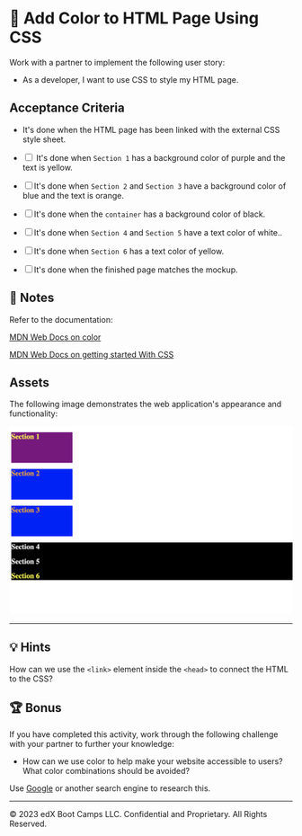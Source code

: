 # 📖 Add Color to HTML Page Using CSS

Work with a partner to implement the following user story:

- As a developer, I want to use CSS to style my HTML page.

## Acceptance Criteria

- It's done when the HTML page has been linked with the external CSS style sheet.

- <input type="checkbox"> It's done when `Section 1` has a background color of purple and the text is yellow.

- <input type="checkbox">It's done when `Section 2` and `Section 3` have a background color of blue and the text is orange.

- <input type="checkbox">It's done when the `container` has a background color of black.

- <input type="checkbox">It's done when `Section 4` and `Section 5` have a text color of white..

- <input type="checkbox">It's done when `Section 6` has a text color of yellow.

- <input type="checkbox" >It's done when the finished page matches the mockup.

## 📝 Notes

Refer to the documentation:

[MDN Web Docs on color](https://developer.mozilla.org/en-US/docs/Web/CSS/color)

[MDN Web Docs on getting started With CSS](https://developer.mozilla.org/en-US/docs/Learn/CSS/First_steps/Getting_started)

## Assets

The following image demonstrates the web application's appearance and functionality:

![A webpage features colored blocks that represent six sections, each displaying different background and text colors.](./assets/image-1.png)

---

## 💡 Hints

How can we use the `<link>` element inside the `<head>` to connect the HTML to the CSS?

## 🏆 Bonus

If you have completed this activity, work through the following challenge with your partner to further your knowledge:

- How can we use color to help make your website accessible to users? What color combinations should be avoided?

Use [Google](https://www.google.com) or another search engine to research this.

---

© 2023 edX Boot Camps LLC. Confidential and Proprietary. All Rights Reserved.

